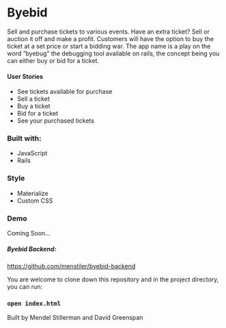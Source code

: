 # Byebid

Sell and purchase tickets to various events. Have an extra ticket? Sell or auction it off and make a profit. Customers will have the option to buy the ticket at a set price or start a bidding war. The app name is a play on the word “byebug” the debugging tool available on rails, the concept being you can either buy or bid for a ticket.

#### User Stories  
- See tickets available for purchase
- Sell a ticket
- Buy a ticket
- Bid for a ticket
- See your purchased tickets

### Built with:
- JavaScript
- Rails

### Style
- Materialize
- Custom CSS

### Demo
Coming Soon...

##### Byebid Backend:
https://github.com/menstiler/byebid-backend

You are welcome to clone down this repository and in the project directory, you can run:

### `open index.html`

Built by Mendel Stillerman and David Greenspan
